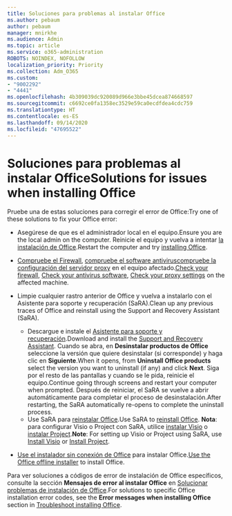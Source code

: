 ```yaml
---
title: Soluciones para problemas al instalar Office
ms.author: pebaum
author: pebaum
manager: mnirkhe
ms.audience: Admin
ms.topic: article
ms.service: o365-administration
ROBOTS: NOINDEX, NOFOLLOW
localization_priority: Priority
ms.collection: Adm_O365
ms.custom:
- "9002292"
- "4441"
ms.openlocfilehash: 4b309039dc920089d966e3bbe45dcea874668597
ms.sourcegitcommit: c6692ce0fa1358ec3529e59ca0ecdfdea4cdc759
ms.translationtype: HT
ms.contentlocale: es-ES
ms.lasthandoff: 09/14/2020
ms.locfileid: "47695522"
---
```

# <a name="solutions-for-issues-when-installing-office"></a><span data-ttu-id="42e04-102">Soluciones para problemas al instalar Office</span><span class="sxs-lookup"><span data-stu-id="42e04-102">Solutions for issues when installing Office</span></span>

<span data-ttu-id="42e04-103">Pruebe una de estas soluciones para corregir el error de Office:</span><span class="sxs-lookup"><span data-stu-id="42e04-103">Try one of these solutions to fix your Office error:</span></span>

- <span data-ttu-id="42e04-104">Asegúrese de que es el administrador local en el equipo.</span><span class="sxs-lookup"><span data-stu-id="42e04-104">Ensure you are the local admin on the computer.</span></span> <span data-ttu-id="42e04-105">Reinicie el equipo y vuelva a intentar [la instalación de Office](https://portal.office.com/OLS/MySoftware.aspx).</span><span class="sxs-lookup"><span data-stu-id="42e04-105">Restart the computer and try [installing Office](https://portal.office.com/OLS/MySoftware.aspx).</span></span>

- <span data-ttu-id="42e04-106">[Compruebe el Firewall](https://support.office.com/article/unlicensed-product-and-activation-errors-in-office-0d23d3c0-c19c-4b2f-9845-5344fedc4380#bkmk_checkfirewall), [compruebe el software antivirus](https://support.office.com/article/unlicensed-product-and-activation-errors-in-office-0d23d3c0-c19c-4b2f-9845-5344fedc4380#bkmk_checkav)[compruebe la configuración del servidor proxy](https://support.office.com/article/unlicensed-product-and-activation-errors-in-office-0d23d3c0-c19c-4b2f-9845-5344fedc4380#bkmk_checkproxy) en el equipo afectado.</span><span class="sxs-lookup"><span data-stu-id="42e04-106">[Check your firewall](https://support.office.com/article/unlicensed-product-and-activation-errors-in-office-0d23d3c0-c19c-4b2f-9845-5344fedc4380#bkmk_checkfirewall), [Check your antivirus software](https://support.office.com/article/unlicensed-product-and-activation-errors-in-office-0d23d3c0-c19c-4b2f-9845-5344fedc4380#bkmk_checkav), [Check your proxy settings](https://support.office.com/article/unlicensed-product-and-activation-errors-in-office-0d23d3c0-c19c-4b2f-9845-5344fedc4380#bkmk_checkproxy) on the affected machine.</span></span>

- <span data-ttu-id="42e04-107">Limpie cualquier rastro anterior de Office y vuelva a instalarlo con el Asistente para soporte y recuperación (SaRA).</span><span class="sxs-lookup"><span data-stu-id="42e04-107">Clean up any previous traces of Office and reinstall using the Support and Recovery Assistant (SaRA).</span></span> 

    - <span data-ttu-id="42e04-108">Descargue e instale el [Asistente para soporte y recuperación](https://aka.ms/SARA-OfficeUninstall-Alchemy).</span><span class="sxs-lookup"><span data-stu-id="42e04-108">Download and install the [Support and Recovery Assistant](https://aka.ms/SARA-OfficeUninstall-Alchemy).</span></span> <span data-ttu-id="42e04-109">Cuando se abra, en **Desinstalar productos de Office** seleccione la versión que quiere desinstalar (si corresponde) y haga clic en **Siguiente**.</span><span class="sxs-lookup"><span data-stu-id="42e04-109">When it opens, from **Uninstall Office products** select the version you want to uninstall (if any) and click **Next**.</span></span> <span data-ttu-id="42e04-110">Siga por el resto de las pantallas y cuando se le pida, reinicie el equipo.</span><span class="sxs-lookup"><span data-stu-id="42e04-110">Continue going through screens and restart your computer when prompted.</span></span> <span data-ttu-id="42e04-111">Después de reiniciar, el SaRA se vuelve a abrir automáticamente para completar el proceso de desinstalación.</span><span class="sxs-lookup"><span data-stu-id="42e04-111">After restarting, the SaRA automatically re-opens to complete the uninstall process.</span></span>
    - <span data-ttu-id="42e04-112">Use SaRA para [reinstalar Office](https://aka.ms/sara-officeinstall).</span><span class="sxs-lookup"><span data-stu-id="42e04-112">Use SaRA to [reinstall Office](https://aka.ms/sara-officeinstall).</span></span> <span data-ttu-id="42e04-113">**Nota**: para configurar Visio o Project con SaRA, utilice [instalar Visio](https://aka.ms/SaRA-VisioSetupScenario) o [instalar Project](https://aka.ms/SaRA-ProjectSetupScenario).</span><span class="sxs-lookup"><span data-stu-id="42e04-113">**Note**: For setting up Visio or Project using SaRA, use [Install Visio](https://aka.ms/SaRA-VisioSetupScenario) or [Install Project](https://aka.ms/SaRA-ProjectSetupScenario).</span></span>  

- <span data-ttu-id="42e04-114">[Use el instalador sin conexión de Office](https://support.office.com/article/f0a85fe7-118f-41cb-a791-d59cef96ad1c?wt.mc_id=Alchemy_ClientDIA) para instalar Office.</span><span class="sxs-lookup"><span data-stu-id="42e04-114">[Use the Office offline installer](https://support.office.com/article/f0a85fe7-118f-41cb-a791-d59cef96ad1c?wt.mc_id=Alchemy_ClientDIA) to install Office.</span></span>

<span data-ttu-id="42e04-115">Para ver soluciones a códigos de error de instalación de Office específicos, consulte la sección **Mensajes de error al instalar Office** en [Solucionar problemas de instalación de Office](https://support.office.com/article/35ff2def-e0b2-4dac-9784-4cf212c1f6c2#BKMK_ErrorMessages).</span><span class="sxs-lookup"><span data-stu-id="42e04-115">For solutions to specific Office installation error codes, see the **Error messages when installing Office** section in [Troubleshoot installing Office](https://support.office.com/article/35ff2def-e0b2-4dac-9784-4cf212c1f6c2#BKMK_ErrorMessages).</span></span>

